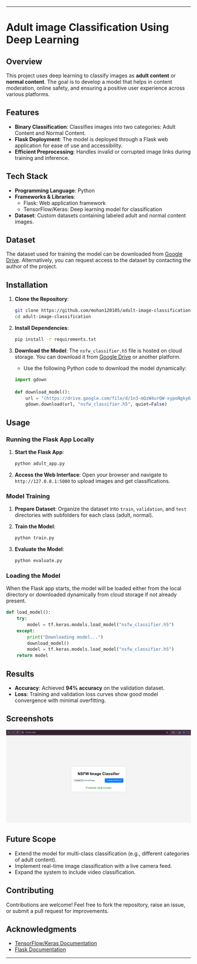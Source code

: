 
---

# Adult image Classification Using Deep Learning

## Overview
This project uses deep learning to classify images as **adult content** or **normal content**. The goal is to develop a model that helps in content moderation, 
online safety, and ensuring a positive user experience across various platforms.

## Features
- **Binary Classification**: Classifies images into two categories: Adult Content and Normal Content.
- **Flask Deployment**: The model is deployed through a Flask web application for ease of use and accessibility.
- **Efficient Preprocessing**: Handles invalid or corrupted image links during training and inference.

## Tech Stack
- **Programming Language**: Python
- **Frameworks & Libraries**:
  - Flask: Web application framework
  - TensorFlow/Keras: Deep learning model for classification
- **Dataset**: Custom datasets containing labeled adult and normal content images.
## Dataset
The dataset used for training the model can be downloaded from [Google Drive]((https://drive.google.com/drive/folders/1uY0FXh8dn4QBMK_g0-cgqASodXwc6Q_R?usp=drive_link)).
Alternatively, you can request access to the dataset by contacting the author of the project.


## Installation

1. **Clone the Repository**:
   ```bash
   git clone https://github.com/mohan120105/adult-image-classification.git
   cd adult-image-classification
   ```

2. **Install Dependencies**:
   ```bash
   pip install -r requirements.txt
   ```
   

3. **Download the Model**:
   The `nsfw_classifier.h5` file is hosted on cloud storage. You can download it from [Google Drive]((https://drive.google.com/file/d/1n3-mQzW4urQW-xypoNgky6bjy33NXeTp/view?usp=sharing)) or another platform. 
   
   - Use the following Python code to download the model dynamically:
   ```python
   import gdown

   def download_model():
       url = "(https://drive.google.com/file/d/1n3-mQzW4urQW-xypoNgky6bjy33NXeTp/view?usp=sharing)"
       gdown.download(url, "nsfw_classifier.h5", quiet=False)
   ```


## Usage

### Running the Flask App Locally
1. **Start the Flask App**:
   ```bash
   python adult_app.py
   ```

2. **Access the Web Interface**:
   Open your browser and navigate to `http://127.0.0.1:5000` to upload images and get classifications.

### Model Training
1. **Prepare Dataset**:
   Organize the dataset into `train`, `validation`, and `test` directories with subfolders for each class (adult, normal).

2. **Train the Model**:
   ```bash
   python train.py
   ```

3. **Evaluate the Model**:
   ```bash
   python evaluate.py
   ```

### Loading the Model
When the Flask app starts, the model will be loaded either from the local directory or downloaded dynamically from cloud storage if not already present.

```python
def load_model():
    try:
        model = tf.keras.models.load_model("nsfw_classifier.h5")
    except:
        print("Downloading model...")
        download_model()
        model = tf.keras.models.load_model("nsfw_classifier.h5")
    return model
```

## Results
- **Accuracy**: Achieved **94% accuracy** on the validation dataset.
- **Loss**: Training and validation loss curves show good model convergence with minimal overfitting.

## Screenshots
![](assets/result.png)


## Future Scope
- Extend the model for multi-class classification (e.g., different categories of adult content).
- Implement real-time image classification with a live camera feed.
- Expand the system to include video classification.

## Contributing
Contributions are welcome! Feel free to fork the repository, raise an issue, or submit a pull request for improvements.

## Acknowledgments
- [TensorFlow/Keras Documentation](https://www.tensorflow.org/)
- [Flask Documentation](https://flask.palletsprojects.com/)

---
